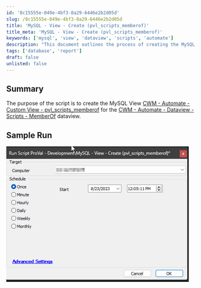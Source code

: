 ```yaml
---
id: '8c15555e-049e-4bf3-8a29-6446e2b2d05d'
slug: /8c15555e-049e-4bf3-8a29-6446e2b2d05d
title: 'MySQL - View - Create (pvl_scripts_memberof)'
title_meta: 'MySQL - View - Create (pvl_scripts_memberof)'
keywords: ['mysql', 'view', 'dataview', 'scripts', 'automate']
description: "This document outlines the process of creating the MySQL View [CWM - Automate - Custom View - pvl_scripts_memberof], which is essential for the [CWM - Automate - Dataview - Scripts - MemberOf] functionality. It includes a summary of the script's purpose and a sample run for better understanding."
tags: ['database', 'report']
draft: false
unlisted: false
---
```


## Summary

The purpose of the script is to create the MySQL View [CWM - Automate - Custom View - pvl_scripts_memberof](<../views/pvl_scripts_memberof.md>) for the [CWM - Automate - Dataview - Scripts - MemberOf](<../dataviews/Scripts - MemberOf.md>) dataview.

## Sample Run

![Sample Run](../../../static/img/MySQL---View---Create-(pvl_scripts_memberof)/image_1.png)


